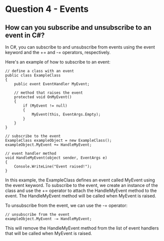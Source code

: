 # Question 4 - Events

## How can you subscribe and unsubscribe to an event in C#?

In C#, you can subscribe to and unsubscribe from events using the event keyword and the += and -= operators, respectively.

Here's an example of how to subscribe to an event:

```
// define a class with an event
public class ExampleClass
{
    public event EventHandler MyEvent;

    // method that raises the event
    protected void OnMyEvent()
    {
        if (MyEvent != null)
        {
            MyEvent(this, EventArgs.Empty);
        }
    }
}

// subscribe to the event
ExampleClass exampleObject = new ExampleClass();
exampleObject.MyEvent += HandleMyEvent;

// event handler method
void HandleMyEvent(object sender, EventArgs e)
{
    Console.WriteLine("Event raised!");
}

```
In this example, the ExampleClass defines an event called MyEvent using the event keyword. To subscribe to the event, we create an instance of the class and use the += operator to attach the HandleMyEvent method to the event. The HandleMyEvent method will be called when MyEvent is raised.

To unsubscribe from the event, we can use the -= operator:

```
// unsubscribe from the event
exampleObject.MyEvent -= HandleMyEvent;
```
This will remove the HandleMyEvent method from the list of event handlers that will be called when MyEvent is raised.
